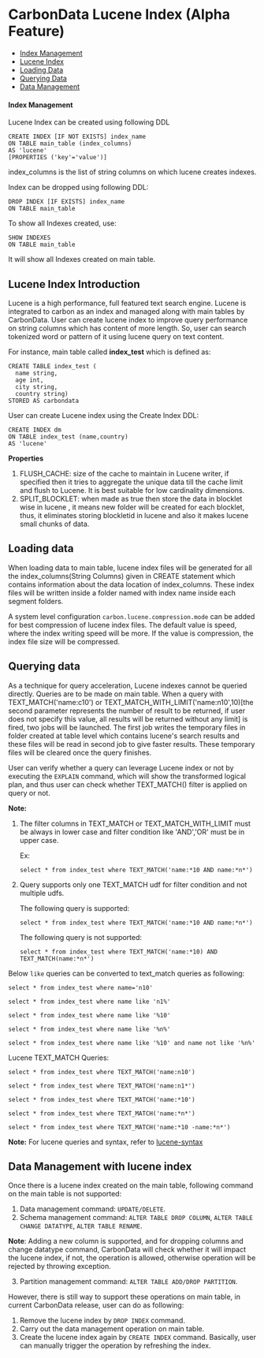 <!--
    Licensed to the Apache Software Foundation (ASF) under one or more 
    contributor license agreements.  See the NOTICE file distributed with
    this work for additional information regarding copyright ownership. 
    The ASF licenses this file to you under the Apache License, Version 2.0
    (the "License"); you may not use this file except in compliance with 
    the License.  You may obtain a copy of the License at

      http://www.apache.org/licenses/LICENSE-2.0

    Unless required by applicable law or agreed to in writing, software 
    distributed under the License is distributed on an "AS IS" BASIS, 
    WITHOUT WARRANTIES OR CONDITIONS OF ANY KIND, either express or implied.
    See the License for the specific language governing permissions and 
    limitations under the License.
-->

# CarbonData Lucene Index (Alpha Feature)
  
* [Index Management](#index-management)
* [Lucene Index](#lucene-index-introduction)
* [Loading Data](#loading-data)
* [Querying Data](#querying-data)
* [Data Management](#data-management-with-lucene-index)

#### Index Management 
Lucene Index can be created using following DDL
  ```
  CREATE INDEX [IF NOT EXISTS] index_name
  ON TABLE main_table (index_columns)
  AS 'lucene'
  [PROPERTIES ('key'='value')]
  ```
index_columns is the list of string columns on which lucene creates indexes.

Index can be dropped using following DDL:
  ```
  DROP INDEX [IF EXISTS] index_name
  ON TABLE main_table
  ```
To show all Indexes created, use:
  ```
  SHOW INDEXES
  ON TABLE main_table
  ```
It will show all Indexes created on main table.


## Lucene Index Introduction
  Lucene is a high performance, full featured text search engine. Lucene is integrated to carbon as
  an index and managed along with main tables by CarbonData. User can create lucene index 
  to improve query performance on string columns which has content of more length. So, user can 
  search tokenized word or pattern of it using lucene query on text content.
  
  For instance, main table called **index_test** which is defined as:
  
  ```
  CREATE TABLE index_test (
    name string,
    age int,
    city string,
    country string)
  STORED AS carbondata
  ```
  
  User can create Lucene index using the Create Index DDL:
  
  ```
  CREATE INDEX dm
  ON TABLE index_test (name,country)
  AS 'lucene'
  ```

**Properties**
1. FLUSH_CACHE: size of the cache to maintain in Lucene writer, if specified then it tries to 
   aggregate the unique data till the cache limit and flush to Lucene. It is best suitable for low 
   cardinality dimensions.
2. SPLIT_BLOCKLET: when made as true then store the data in blocklet wise in lucene , it means new 
   folder will be created for each blocklet, thus, it eliminates storing blockletid in lucene and 
   also it makes lucene small chunks of data.
   
## Loading data
When loading data to main table, lucene index files will be generated for all the
index_columns(String Columns) given in CREATE statement which contains information about the data
location of index_columns. These index files will be written inside a folder named with index name
inside each segment folders.

A system level configuration `carbon.lucene.compression.mode` can be added for best compression of
lucene index files. The default value is speed, where the index writing speed will be more. If the
value is compression, the index file size will be compressed.

## Querying data
As a technique for query acceleration, Lucene indexes cannot be queried directly.
Queries are to be made on main table. When a query with TEXT_MATCH('name:c10') or 
TEXT_MATCH_WITH_LIMIT('name:n10',10)[the second parameter represents the number of result to be 
returned, if user does not specify this value, all results will be returned without any limit] is 
fired, two jobs will be launched. The first job writes the temporary files in folder created at table level 
which contains lucene's search results and these files will be read in second job to give faster 
results. These temporary files will be cleared once the query finishes.

User can verify whether a query can leverage Lucene index or not by executing the `EXPLAIN`
command, which will show the transformed logical plan, and thus user can check whether TEXT_MATCH()
filter is applied on query or not.

**Note:**
 1. The filter columns in TEXT_MATCH or TEXT_MATCH_WITH_LIMIT must be always in lower case and 
filter condition like 'AND','OR' must be in upper case.

      Ex: 
      ```
      select * from index_test where TEXT_MATCH('name:*10 AND name:*n*')
      ```
     
2. Query supports only one TEXT_MATCH udf for filter condition and not multiple udfs.

   The following query is supported:
   ```
   select * from index_test where TEXT_MATCH('name:*10 AND name:*n*')
   ```
       
   The following query is not supported:
   ```
   select * from index_test where TEXT_MATCH('name:*10) AND TEXT_MATCH(name:*n*')
   ```
       
          
Below `like` queries can be converted to text_match queries as following:
```
select * from index_test where name='n10'

select * from index_test where name like 'n1%'

select * from index_test where name like '%10'

select * from index_test where name like '%n%'

select * from index_test where name like '%10' and name not like '%n%'
```
Lucene TEXT_MATCH Queries:
```
select * from index_test where TEXT_MATCH('name:n10')

select * from index_test where TEXT_MATCH('name:n1*')

select * from index_test where TEXT_MATCH('name:*10')

select * from index_test where TEXT_MATCH('name:*n*')

select * from index_test where TEXT_MATCH('name:*10 -name:*n*')
```
**Note:** For lucene queries and syntax, refer to [lucene-syntax](http://www.lucenetutorial.com/lucene-query-syntax.html)

## Data Management with lucene index
Once there is a lucene index created on the main table, following command on the main
table is not supported:
1. Data management command: `UPDATE/DELETE`.
2. Schema management command: `ALTER TABLE DROP COLUMN`, `ALTER TABLE CHANGE DATATYPE`, 
`ALTER TABLE RENAME`.

**Note**: Adding a new column is supported, and for dropping columns and change datatype 
command, CarbonData will check whether it will impact the lucene index, if not, the operation 
is allowed, otherwise operation will be rejected by throwing exception.


3. Partition management command: `ALTER TABLE ADD/DROP PARTITION`.

However, there is still way to support these operations on main table, in current CarbonData 
release, user can do as following:
1. Remove the lucene index by `DROP INDEX` command.
2. Carry out the data management operation on main table.
3. Create the lucene index again by `CREATE INDEX` command.
Basically, user can manually trigger the operation by refreshing the index.


